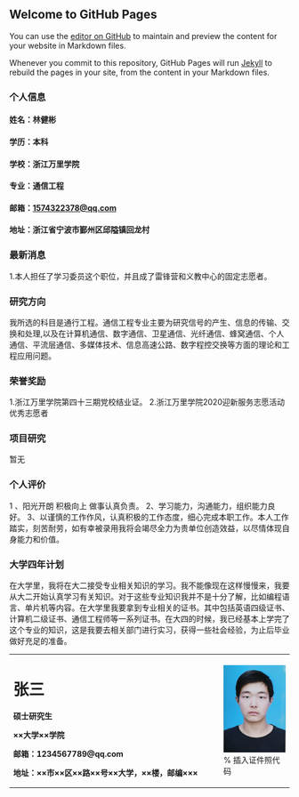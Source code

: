 ## Welcome to GitHub Pages

You can use the [editor on GitHub](https://github.com/kamenrider-lin/kamenrider-lin.github.com/edit/main/index.md) to maintain and preview the content for your website in Markdown files.

Whenever you commit to this repository, GitHub Pages will run [Jekyll](https://jekyllrb.com/) to rebuild the pages in your site, from the content in your Markdown files.

### 个人信息
#### 姓名：林健彬
#### 学历：本科
#### 学校：浙江万里学院
#### 专业：通信工程
#### 邮箱：1574322378@qq.com
#### 地址：浙江省宁波市鄞州区邱隘镇回龙村 
### 最新消息
1.本人担任了学习委员这个职位，并且成了雷锋营和义教中心的固定志愿者。
### 研究方向
我所选的科目是通行工程。通信工程专业主要为研究信号的产生、信息的传输、交换和处理,以及在计算机通信、数字通信、卫星通信、光纤通信、蜂窝通信、个人通信、平流层通信、多媒体技术、信息高速公路、数字程控交换等方面的理论和工程应用问题。
### 荣誉奖励
 1.浙江万里学院第四十三期党校结业证。
 2.浙江万里学院2020迎新服务志愿活动优秀志愿者
 ### 项目研究
 暂无
 ### 个人评价
 1 、阳光开朗 积极向上 做事认真负责。
 2、学习能力，沟通能力，组织能力良好。
 3、以谨慎的工作作风，认真积极的工作态度，细心完成本职工作。本人工作踏实，刻苦耐劳，如有幸被录用我将会竭尽全力为贵单位创造效益，以尽情体现自身能力和价值。 
 ### 大学四年计划
 在大学里，我将在大二接受专业相关知识的学习。我不能像现在这样慢慢来，我要从大二开始认真学习有关知识。对于这些专业知识我并不是十分了解，比如编程语言、单片机等内容。在大学里我要拿到专业相关的证书。其中包括英语四级证书、计算机二级证书、通信工程师等一系列证书。在大四的时候，我已经基本上学完了这个专业的知识，这是我要去相关部门进行实习，获得一些社会经验，为止后毕业做好充足的准备。


<table border="0">
  <tr>
    <td width="75%">
      <h1>张三</h1>
      <p><b>硕士研究生</b></p>
      <p><b>××大学××学院</b></p>
      <p><b>邮箱：1234567789@qq.com</b></p>
      <p><b>地址：××市××区××路××号××大学，××楼，邮编×××</b></p>
    </td>
    <td width="25%">
      <img src="/照片.jpg" width="100%">      % 插入证件照代码
    </td>
  </tr>
</table>



